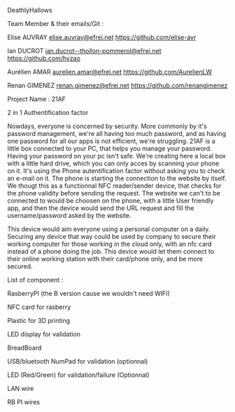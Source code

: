 DeathlyHallows

Team Member & their emails/Git :


Elise AUVRAY elise.auvray@efrei.net  https://github.com/elise-avr

Ian DUCROT ian.ducrot--thollon-pommerol@efrei.net  https://github.com/hyzao

Aurélien AMAR aurelien.amar@efrei.net  https://github.com/AurelienLW

Renan GIMENEZ renan.gimenez@efrei.net  https://github.com/renangimenez

Project Name : 21AF

2 in 1 Authentification factor

Nowdays, everyone is concerned by security. More commonly by it's password management, 
we're all having too much password, and as having one password for all our apps is not efficient, we're struggling. 
21AF is a little box connected to your PC, that helps you manage your password. Having your password on your pc isn't safe. 
We're creating here a local box with a little hard drive, which you can only acces by scanning your phone on it. 
It's using the Phone autentification factor without asking you to check an e-mail on it. 
The phone is starting the connection to the website by itself. 
We thougt this as a functionnal NFC reader/sender device, that checks for the phone validity before sending the request.
The website we can't to be connected to would be choosen on the phone, with a little User friendly app,
 and then the device would send the URL request and fill the username/password asked by the website.
 
This device would aim everyone using a personal computer on a daily.
Securing any device that way could be used by company to secure their working computer for those working in the cloud only,
with an nfc card instead of a phone doing the job. 
This device would let them connect to their online working station with their card/phone only, and be more secured. 

List of component : 

RasberryPI (the B version cause we wouldn't need WIFI)

NFC card for rasberry

Plastic for 3D printing

LED display for validation

BreadBoard

USB/bluetooth NumPad for validation (optionnal)

LED (Red/Green) for validation/failure (Optionnal)

LAN wire

RB PI wires


